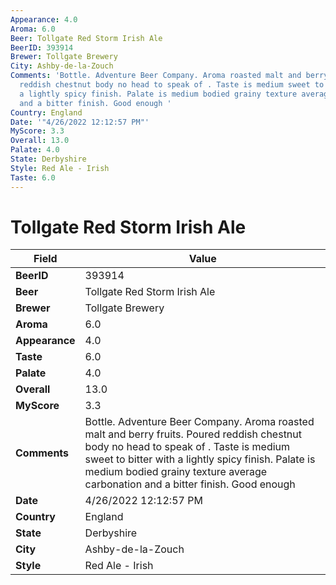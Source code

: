 ```yaml
---
Appearance: 4.0
Aroma: 6.0
Beer: Tollgate Red Storm Irish Ale
BeerID: 393914
Brewer: Tollgate Brewery
City: Ashby-de-la-Zouch
Comments: 'Bottle. Adventure Beer Company. Aroma roasted malt and berry fruits. Poured
  reddish chestnut body no head to speak of . Taste is medium sweet to bitter with
  a lightly spicy finish. Palate is medium bodied grainy texture average carbonation
  and a bitter finish. Good enough '
Country: England
Date: '"4/26/2022 12:12:57 PM"'
MyScore: 3.3
Overall: 13.0
Palate: 4.0
State: Derbyshire
Style: Red Ale - Irish
Taste: 6.0
---
```


# Tollgate Red Storm Irish Ale

| Field         | Value |
|---------------|-------|
| **BeerID** | 393914 |
| **Beer** | Tollgate Red Storm Irish Ale |
| **Brewer** | Tollgate Brewery |
| **Aroma** | 6.0 |
| **Appearance** | 4.0 |
| **Taste** | 6.0 |
| **Palate** | 4.0 |
| **Overall** | 13.0 |
| **MyScore** | 3.3 |
| **Comments** | Bottle. Adventure Beer Company. Aroma roasted malt and berry fruits. Poured reddish chestnut body no head to speak of . Taste is medium sweet to bitter with a lightly spicy finish. Palate is medium bodied grainy texture average carbonation and a bitter finish. Good enough  |
| **Date** | 4/26/2022 12:12:57 PM |
| **Country** | England |
| **State** | Derbyshire |
| **City** | Ashby-de-la-Zouch |
| **Style** | Red Ale - Irish |
